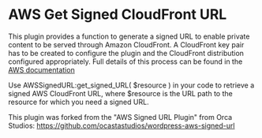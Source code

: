 # AWS Get Signed CloudFront URL #

This plugin provides a function to generate a signed URL to enable private content to be served through Amazon CloudFront. A CloudFront
key pair has to be created to configure the plugin and the CloudFront distribution configured appropriately. 
Full details of this process can be found in the 
[AWS documentation](http://docs.aws.amazon.com/AmazonCloudFront/latest/DeveloperGuide/PrivateContent.html)

Use AWSSignedURL:get_signed_URL( $resource ) in your code to retrieve a signed AWS CloudFront URL, where $resource is the URL path
to the resource for which you need a signed URL.

This plugin was forked from the "AWS Signed URL Plugin" from Orca Studios: https://github.com/ocastastudios/wordpress-aws-signed-url

